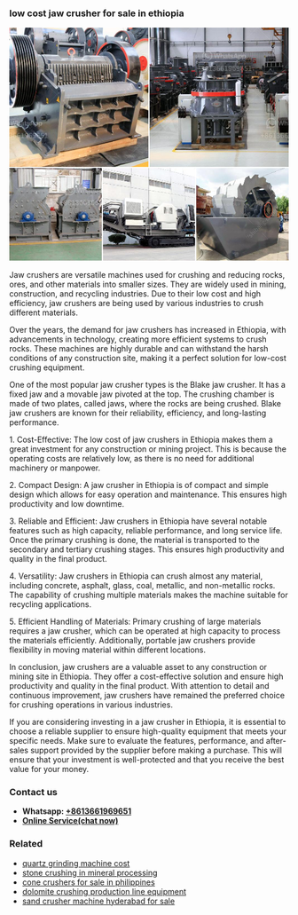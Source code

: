 <h3>low cost jaw crusher for sale in ethiopia</h3><img src='1702950163.jpg' alt=''><p>Jaw crushers are versatile machines used for crushing and reducing rocks, ores, and other materials into smaller sizes. They are widely used in mining, construction, and recycling industries. Due to their low cost and high efficiency, jaw crushers are being used by various industries to crush different materials.</p><p>Over the years, the demand for jaw crushers has increased in Ethiopia, with advancements in technology, creating more efficient systems to crush rocks. These machines are highly durable and can withstand the harsh conditions of any construction site, making it a perfect solution for low-cost crushing equipment.</p><p>One of the most popular jaw crusher types is the Blake jaw crusher. It has a fixed jaw and a movable jaw pivoted at the top. The crushing chamber is made of two plates, called jaws, where the rocks are being crushed. Blake jaw crushers are known for their reliability, efficiency, and long-lasting performance.</p><p>1. Cost-Effective: The low cost of jaw crushers in Ethiopia makes them a great investment for any construction or mining project. This is because the operating costs are relatively low, as there is no need for additional machinery or manpower.</p><p>2. Compact Design: A jaw crusher in Ethiopia is of compact and simple design which allows for easy operation and maintenance. This ensures high productivity and low downtime.</p><p>3. Reliable and Efficient: Jaw crushers in Ethiopia have several notable features such as high capacity, reliable performance, and long service life. Once the primary crushing is done, the material is transported to the secondary and tertiary crushing stages. This ensures high productivity and quality in the final product.</p><p>4. Versatility: Jaw crushers in Ethiopia can crush almost any material, including concrete, asphalt, glass, coal, metallic, and non-metallic rocks. The capability of crushing multiple materials makes the machine suitable for recycling applications.</p><p>5. Efficient Handling of Materials: Primary crushing of large materials requires a jaw crusher, which can be operated at high capacity to process the materials efficiently. Additionally, portable jaw crushers provide flexibility in moving material within different locations.</p><p>In conclusion, jaw crushers are a valuable asset to any construction or mining site in Ethiopia. They offer a cost-effective solution and ensure high productivity and quality in the final product. With attention to detail and continuous improvement, jaw crushers have remained the preferred choice for crushing operations in various industries.</p><p>If you are considering investing in a jaw crusher in Ethiopia, it is essential to choose a reliable supplier to ensure high-quality equipment that meets your specific needs. Make sure to evaluate the features, performance, and after-sales support provided by the supplier before making a purchase. This will ensure that your investment is well-protected and that you receive the best value for your money.</p><h3>Contact us</h3><ul><li><strong>Whatsapp:&nbsp;<a href="https://wa.me/8613661969651">+8613661969651</a></strong></li><li><a href="https://swt.shibang-china.com/?git&amp;zhl&amp;low cost jaw crusher for sale in ethiopia"><strong>Online Service(chat now)</strong></a></li></ul><h3>Related</h3><ul><li><a href='quartz grinding machine cost.md'>quartz grinding machine cost</a></li><li><a href='stone crushing in mineral processing.md'>stone crushing in mineral processing</a></li><li><a href='cone crushers for sale in philippines.md'>cone crushers for sale in philippines</a></li><li><a href='dolomite crushing production line equipment.md'>dolomite crushing production line equipment</a></li><li><a href='sand crusher machine hyderabad for sale.md'>sand crusher machine hyderabad for sale</a></li></ul>